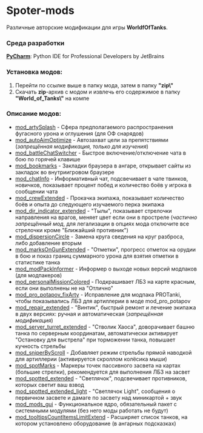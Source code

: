 ﻿# Spoter-mods
Различные авторские модификации для игры **WorldfOfTanks**.

### Среда разработки
[**PyCharm**](https://www.jetbrains.com/pycharm/): Python IDE for Professional Developers by JetBrains

### Установка модов:
1. Перейти по ссылке выше в папку мода, затем в папку **"zip\\"**
2. Скачать **zip**-архив с модом и извлечь его содержимое в папку **"World_of_Tanks\\"** на компе

### Описание модов:
* [mod_artySplash][] - Сфера предполагаемого распространения фугасного урона и оглушения (для ОФ снарядов)
* [mod_autoAimOptimize][] - Автозахват цели за препятствиями (*запрещённая модификация, только для изучения*)
* [mod_battleChatSwitcher][] - Быстрое включение/отключение чата в бою по горячей клавише
* [mod_bookmarks][] - Закладки браузера в ангаре, открывает сайты из закладок во внутриигровом браузере
* [mod_chatInfo][] - Информативный чат, подсвечивает в чате твинков, новичков, показывает процент побед и количество боёв у игрока в сообщении чата
* [mod_crewExtended][] - Прокачка экипажа, показывает количество боёв и опыта до следующего изучаемого перка экипажа
* [mod_dir_indicator_extended][] - "Тылы", показывает стрелочки направления на врагов, меняет цвет если они в простреле (*частично запрещённый мод*, для легализации в опциях мода отключите все стрелочки кроме "Ближайший противник")
* [mod_dispersionCircle][] - Замена круга сведения на круг разброса, либо добавление вторым
* [mod_marksOnGunExtended][] - "Отметки", прогресс отметок на орудии в бою и показ границ суммарного урона для взятия отметки в статистике танка
* [mod_modPackInformer][] - Информер о выходе новых версий модпаков (для модпакеров)
* [mod_personalMissionColored][] - Подкрашивает ЛБЗ на карте красным, если они выполнены не на "Отлично"
* [mod_pro_potapov_fixArty][] - Исправление для модпака PROTanki, чтобы показывались ЛБЗ для артиллерии в моде mod_pro_potapov
* [mod_repair_extended][] - "Винтик", быстрый ремонт и лечение экипажа в двух версиях: ручная и автоматическая (*запрещённая модификация*)
* [mod_server_turret_extended][] - "Стволик Хаоса", доворачивает башню танка по серверным координатам, автоматически активирует "Остановку для выстрела" при торможении танка, повышает кучность стрельбы
* [mod_sniperByScroll][] - Добавляет режим стрельбы прямой наводкой для артиллерии (активируется скроллом колёсика мыши)
* [mod_spotMarks][] - Маркеры точек пассивного засвета на картах (большие стрелки), рекомендуется для выполнения ЛБЗ на засвет
* [mod_spotted_extended][] - "Светлячок", подсвечивает противников, которых светит ваш взвод
* [mod_spotted_extended_light][] - "Светлячок Light", сообщения о первичном засвете и дамаге по засвету над миникартой + звук
* [mod_mods_gui][] - Функциональное ядро, обязательный пакет с системными модулями (без него моды работать не будут)
* [mod_tooltipsCountItemsLimitExtend][] - Расширяет список танков, на котором установлено оборудование (в ангарных подсказках)

[mod_artySplash]:./mod_artySplash/
[mod_autoAimOptimize]:./mod_autoAimOptimize/
[mod_battleChatSwitcher]:./mod_battleChatSwitcher/
[mod_bookmarks]:./mod_bookmarks/
[mod_chatInfo]:./mod_chatInfo/
[mod_crewExtended]:./mod_crewExtended/
[mod_dir_indicator_extended]:./mod_dir_indicator_extended/
[mod_dispersionCircle]:./mod_dispersionCircle/
[mod_marksOnGunExtended]:./mod_marksOnGunExtended/
[mod_modPackInformer]:./mod_modPackInformer/
[mod_personalMissionColored]:./mod_personalMissionColored/
[mod_pro_potapov_fixArty]:./mod_pro_potapov_fixArty/
[mod_repair_extended]:./mod_repair_extended/
[mod_server_turret_extended]:./mod_server_turret_extended/
[mod_sniperByScroll]:./mod_sniperByScroll/
[mod_spotMarks]:./mod_spotMarks/
[mod_spotted_extended]:./mod_spotted_extended/
[mod_spotted_extended_light]:./mod_spotted_extended_light/
[mod_mods_gui]:./mod_mods_gui/
[mod_tooltipsCountItemsLimitExtend]:./mod_tooltipsCountItemsLimitExtend/
